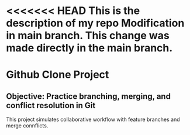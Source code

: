 <<<<<<< HEAD
This is the description of my repo
Modification in main branch.
This change was made directly in the main branch.
=======
# Github Clone Project
## Objective: Practice branching, merging, and conflict resolution in Git
This project simulates collaborative workflow with feature branches and merge connflicts.
